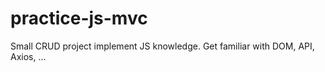 # practice-js-mvc
Small CRUD project implement JS knowledge. Get familiar with DOM, API, Axios, ... 
